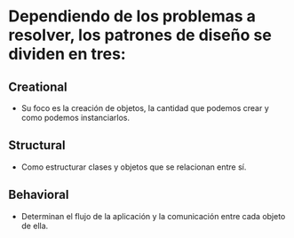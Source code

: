 # Dependiendo de los problemas a resolver, los patrones de diseño se dividen en tres:

## Creational

- Su foco es la creación de objetos, la cantidad que podemos crear y como podemos instanciarlos.

## Structural

- Como estructurar clases y objetos que se relacionan entre sí.

## Behavioral

- Determinan el flujo de la aplicación y la comunicación entre cada objeto de ella.